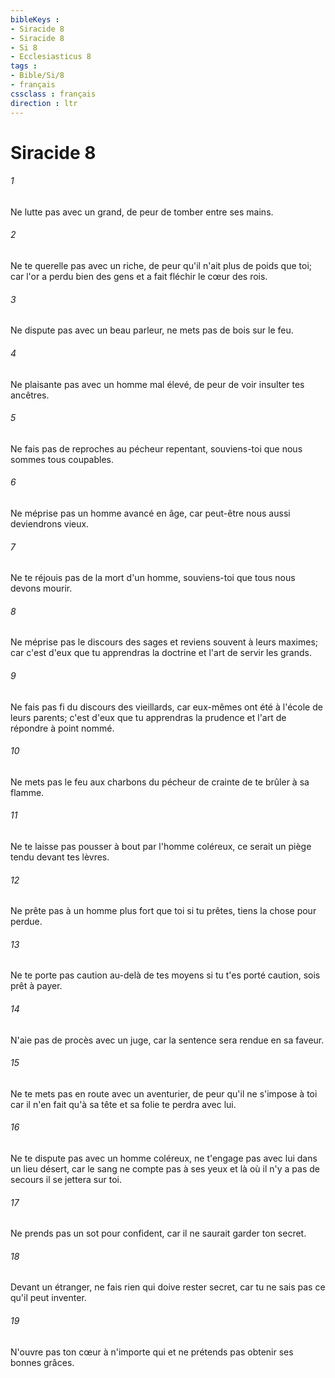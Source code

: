 ```yaml
---
bibleKeys : 
- Siracide 8
- Siracide 8
- Si 8
- Ecclesiasticus 8
tags : 
- Bible/Si/8
- français
cssclass : français
direction : ltr
---
```


# Siracide 8

###### 1
Ne lutte pas avec un grand, de peur de tomber entre ses mains.
###### 2
Ne te querelle pas avec un riche, de peur qu'il n'ait plus de poids que toi; car l'or a perdu bien des gens et a fait fléchir le cœur des rois.
###### 3
Ne dispute pas avec un beau parleur, ne mets pas de bois sur le feu.
###### 4
Ne plaisante pas avec un homme mal élevé, de peur de voir insulter tes ancêtres.
###### 5
Ne fais pas de reproches au pécheur repentant, souviens-toi que nous sommes tous coupables.
###### 6
Ne méprise pas un homme avancé en âge, car peut-être nous aussi deviendrons vieux.
###### 7
Ne te réjouis pas de la mort d'un homme, souviens-toi que tous nous devons mourir.
###### 8
Ne méprise pas le discours des sages et reviens souvent à leurs maximes; car c'est d'eux que tu apprendras la doctrine et l'art de servir les grands.
###### 9
Ne fais pas fi du discours des vieillards, car eux-mêmes ont été à l'école de leurs parents; c'est d'eux que tu apprendras la prudence et l'art de répondre à point nommé.
###### 10
Ne mets pas le feu aux charbons du pécheur de crainte de te brûler à sa flamme.
###### 11
Ne te laisse pas pousser à bout par l'homme coléreux, ce serait un piège tendu devant tes lèvres.
###### 12
Ne prête pas à un homme plus fort que toi si tu prêtes, tiens la chose pour perdue.
###### 13
Ne te porte pas caution au-delà de tes moyens si tu t'es porté caution, sois prêt à payer.
###### 14
N'aie pas de procès avec un juge, car la sentence sera rendue en sa faveur.
###### 15
Ne te mets pas en route avec un aventurier, de peur qu'il ne s'impose à toi car il n'en fait qu'à sa tête et sa folie te perdra avec lui.
###### 16
Ne te dispute pas avec un homme coléreux, ne t'engage pas avec lui dans un lieu désert, car le sang ne compte pas à ses yeux et là où il n'y a pas de secours il se jettera sur toi.
###### 17
Ne prends pas un sot pour confident, car il ne saurait garder ton secret.
###### 18
Devant un étranger, ne fais rien qui doive rester secret, car tu ne sais pas ce qu'il peut inventer.
###### 19
N'ouvre pas ton cœur à n'importe qui et ne prétends pas obtenir ses bonnes grâces.
